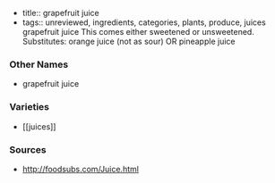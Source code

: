- title:: grapefruit juice
- tags:: unreviewed, ingredients, categories, plants, produce, juices
grapefruit juice This comes either sweetened or unsweetened. Substitutes: orange juice (not as sour) OR pineapple juice

### Other Names

* grapefruit juice

### Varieties

* [[juices]]

### Sources
* http://foodsubs.com/Juice.html

